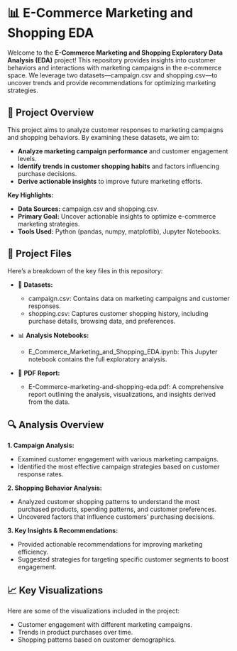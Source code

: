 # 📊 E-Commerce Marketing and Shopping EDA

Welcome to the **E-Commerce Marketing and Shopping Exploratory Data Analysis (EDA)** project! This repository provides insights into customer behaviors and interactions with marketing campaigns in the e-commerce space. We leverage two datasets—campaign.csv and shopping.csv—to uncover trends and provide recommendations for optimizing marketing strategies.

📂 Project Overview
---
This project aims to analyze customer responses to marketing campaigns and shopping behaviors. By examining these datasets, we aim to:

*  **Analyze marketing campaign performance** and customer engagement levels.
*  **Identify trends in customer shopping habits** and factors influencing purchase decisions.
*  **Derive actionable insights** to improve future marketing efforts.

**Key Highlights:**
*  **Data Sources:** campaign.csv and shopping.csv.
*  **Primary Goal:** Uncover actionable insights to optimize e-commerce marketing strategies.
*  **Tools Used:** Python (pandas, numpy, matplotlib), Jupyter Notebooks.

📝 Project Files
---
Here’s a breakdown of the key files in this repository:

* 📁 **Datasets:**

    *  campaign.csv: Contains data on marketing campaigns and customer responses.
    *  shopping.csv: Captures customer shopping history, including purchase details, browsing data, and preferences.

* 📊 **Analysis Notebooks:**

    *  E_Commerce_Marketing_and_Shopping_EDA.ipynb: This Jupyter notebook contains the full exploratory analysis.

* 📄 **PDF Report:**

    *  E-Commerce-marketing-and-shopping-eda.pdf: A comprehensive report outlining the analysis, visualizations, and insights derived from the data.

🔍 Analysis Overview
---
**1. Campaign Analysis:**
  * Examined customer engagement with various marketing campaigns.
  * Identified the most effective campaign strategies based on customer response rates.
    
**2. Shopping Behavior Analysis:**
  * Analyzed customer shopping patterns to understand the most purchased products, spending patterns, and customer preferences.
  * Uncovered factors that influence customers' purchasing decisions.
    
**3. Key Insights & Recommendations:**
  * Provided actionable recommendations for improving marketing efficiency.
  * Suggested strategies for targeting specific customer segments to boost engagement.

📈 Key Visualizations
---
Here are some of the visualizations included in the project:

  * Customer engagement with different marketing campaigns.
  * Trends in product purchases over time.
  * Shopping patterns based on customer demographics.
